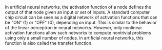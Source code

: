 In artificial neural networks, the activation function of a node defines the output of that node given an input or set of inputs. 
A standard computer chip circuit can be seen as a digital network of activation functions that can be "ON" (1) or "OFF" (0), depending on input. 
This is similar to the behavior of the linear perceptron in neural networks. 
However, only nonlinear activation functions allow such networks to compute nontrivial problems using only a small number of nodes.
In artificial neural networks, this function is also called the transfer function.
